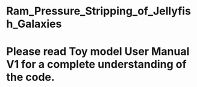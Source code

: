 # Ram_Pressure_Stripping_of_Jellyfish_Galaxies
# Please read Toy model User Manual V1 for a complete understanding of the code. 

